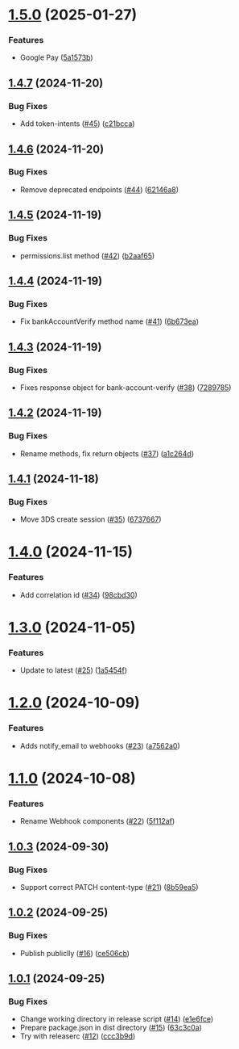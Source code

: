 # [1.5.0](https://github.com/Basis-Theory/node-sdk/compare/v1.4.7...v1.5.0) (2025-01-27)


### Features

* Google Pay ([5a1573b](https://github.com/Basis-Theory/node-sdk/commit/5a1573b95aaee4c14a1237361a1cf41de46fc86c))

## [1.4.7](https://github.com/Basis-Theory/node-sdk/compare/v1.4.6...v1.4.7) (2024-11-20)


### Bug Fixes

* Add token-intents ([#45](https://github.com/Basis-Theory/node-sdk/issues/45)) ([c21bcca](https://github.com/Basis-Theory/node-sdk/commit/c21bcca824385795085c239dcf135fde384fd40e))

## [1.4.6](https://github.com/Basis-Theory/node-sdk/compare/v1.4.5...v1.4.6) (2024-11-20)


### Bug Fixes

* Remove deprecated endpoints ([#44](https://github.com/Basis-Theory/node-sdk/issues/44)) ([62146a8](https://github.com/Basis-Theory/node-sdk/commit/62146a8e14425a752fe9c74d7f0747b818c736bb))

## [1.4.5](https://github.com/Basis-Theory/node-sdk/compare/v1.4.4...v1.4.5) (2024-11-19)


### Bug Fixes

* permissions.list method ([#42](https://github.com/Basis-Theory/node-sdk/issues/42)) ([b2aaf65](https://github.com/Basis-Theory/node-sdk/commit/b2aaf6538eec2a8dcea5b5e59cd2b986be21b2b3))

## [1.4.4](https://github.com/Basis-Theory/node-sdk/compare/v1.4.3...v1.4.4) (2024-11-19)


### Bug Fixes

* Fix bankAccountVerify method name ([#41](https://github.com/Basis-Theory/node-sdk/issues/41)) ([6b673ea](https://github.com/Basis-Theory/node-sdk/commit/6b673ea8a39ba50d47351e4a7f6e0e1a0e443036))

## [1.4.3](https://github.com/Basis-Theory/node-sdk/compare/v1.4.2...v1.4.3) (2024-11-19)


### Bug Fixes

* Fixes response object for bank-account-verify ([#38](https://github.com/Basis-Theory/node-sdk/issues/38)) ([7289785](https://github.com/Basis-Theory/node-sdk/commit/7289785028c638234d21acedb99612418836052d))

## [1.4.2](https://github.com/Basis-Theory/node-sdk/compare/v1.4.1...v1.4.2) (2024-11-19)


### Bug Fixes

* Rename methods, fix return objects ([#37](https://github.com/Basis-Theory/node-sdk/issues/37)) ([a1c264d](https://github.com/Basis-Theory/node-sdk/commit/a1c264db3ff4687227546a66c552d95e749221ac))

## [1.4.1](https://github.com/Basis-Theory/node-sdk/compare/v1.4.0...v1.4.1) (2024-11-18)


### Bug Fixes

* Move 3DS create session ([#35](https://github.com/Basis-Theory/node-sdk/issues/35)) ([6737667](https://github.com/Basis-Theory/node-sdk/commit/6737667c42c69882b19faa14e07285b7e39c0774))

# [1.4.0](https://github.com/Basis-Theory/node-sdk/compare/v1.3.0...v1.4.0) (2024-11-15)


### Features

* Add correlation id ([#34](https://github.com/Basis-Theory/node-sdk/issues/34)) ([98cbd30](https://github.com/Basis-Theory/node-sdk/commit/98cbd30c27f806b45abde30b1c0ba7912027fb1a))

# [1.3.0](https://github.com/Basis-Theory/node-sdk/compare/v1.2.0...v1.3.0) (2024-11-05)


### Features

* Update to latest ([#25](https://github.com/Basis-Theory/node-sdk/issues/25)) ([1a5454f](https://github.com/Basis-Theory/node-sdk/commit/1a5454f00c30d1a4709890aebf1c7c10c92903da))

# [1.2.0](https://github.com/Basis-Theory/node-sdk/compare/v1.1.0...v1.2.0) (2024-10-09)


### Features

* Adds notify_email to webhooks ([#23](https://github.com/Basis-Theory/node-sdk/issues/23)) ([a7562a0](https://github.com/Basis-Theory/node-sdk/commit/a7562a0b21db3ba7bff8b673a5e800bccf8421cb))

# [1.1.0](https://github.com/Basis-Theory/node-sdk/compare/v1.0.3...v1.1.0) (2024-10-08)


### Features

* Rename Webhook components ([#22](https://github.com/Basis-Theory/node-sdk/issues/22)) ([5f112af](https://github.com/Basis-Theory/node-sdk/commit/5f112afe166cd9632370d1edc1cfacc6bb06a2fd))

## [1.0.3](https://github.com/Basis-Theory/node-sdk/compare/v1.0.2...v1.0.3) (2024-09-30)


### Bug Fixes

* Support correct PATCH content-type ([#21](https://github.com/Basis-Theory/node-sdk/issues/21)) ([8b59ea5](https://github.com/Basis-Theory/node-sdk/commit/8b59ea504ffc3a4df526d3c33be2838f6b12efa4))

## [1.0.2](https://github.com/Basis-Theory/js-sdk/compare/v1.0.1...v1.0.2) (2024-09-25)


### Bug Fixes

* Publish publiclly ([#16](https://github.com/Basis-Theory/js-sdk/issues/16)) ([ce506cb](https://github.com/Basis-Theory/js-sdk/commit/ce506cb4b92b85d8c7b4793497123f925c4e8c3b))

## [1.0.1](https://github.com/Basis-Theory/js-sdk/compare/v1.0.0...v1.0.1) (2024-09-25)


### Bug Fixes

* Change working directory in release script ([#14](https://github.com/Basis-Theory/js-sdk/issues/14)) ([e1e6fce](https://github.com/Basis-Theory/js-sdk/commit/e1e6fce044494f53bb0687e7544367514c883707))
* Prepare package.json in dist directory ([#15](https://github.com/Basis-Theory/js-sdk/issues/15)) ([63c3c0a](https://github.com/Basis-Theory/js-sdk/commit/63c3c0ab215ce8b5fa95c451e14e501ccc7ed539))
* Try with releaserc ([#12](https://github.com/Basis-Theory/js-sdk/issues/12)) ([ccc3b9d](https://github.com/Basis-Theory/js-sdk/commit/ccc3b9dfb162e441d7350307eb41d00d80804ea6))

